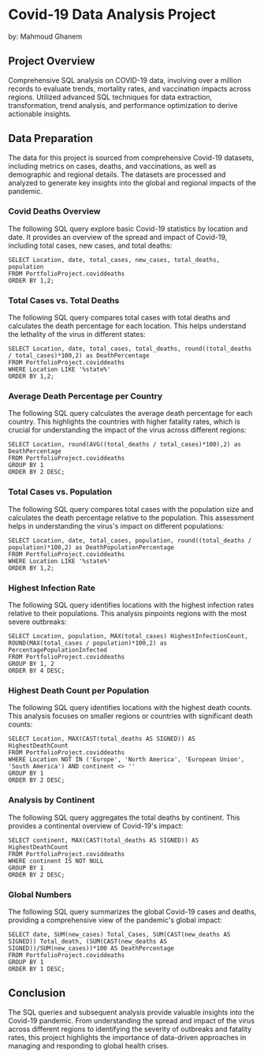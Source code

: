 # Covid-19 Data Analysis Project
by: Mahmoud Ghanem

## Project Overview
Comprehensive SQL analysis on COVID-19 data, involving over a million records to evaluate trends, mortality rates, and vaccination impacts across regions. Utilized advanced SQL techniques for data extraction, transformation, trend analysis, and performance optimization to derive actionable insights.

## Data Preparation
The data for this project is sourced from comprehensive Covid-19 datasets, including metrics on cases, deaths, and vaccinations, as well as demographic and regional details. The datasets are processed and analyzed to generate key insights into the global and regional impacts of the pandemic.

### Covid Deaths Overview
The following SQL query explore basic Covid-19 statistics by location and date. It provides an overview of the spread and impact of Covid-19, including total cases, new cases, and total deaths:
```
SELECT Location, date, total_cases, new_cases, total_deaths, population
FROM PortfolioProject.coviddeaths
ORDER BY 1,2;
```


### Total Cases vs. Total Deaths
The following SQL query compares total cases with total deaths and calculates the death percentage for each location. This helps understand the lethality of the virus in different states:
```
SELECT Location, date, total_cases, total_deaths, round((total_deaths / total_cases)*100,2) as DeathPercentage
FROM PortfolioProject.coviddeaths
WHERE Location LIKE '%state%'
ORDER BY 1,2;
```


### Average Death Percentage per Country
The following SQL query calculates the average death percentage for each country. This highlights the countries with higher fatality rates, which is crucial for understanding the impact of the virus across different regions:
```
SELECT Location, round(AVG((total_deaths / total_cases)*100),2) as DeathPercentage
FROM PortfolioProject.coviddeaths
GROUP BY 1
ORDER BY 2 DESC;
```


### Total Cases vs. Population
The following SQL query compares total cases with the population size and calculates the death percentage relative to the population. This assessment helps in understanding the virus's impact on different populations:
```
SELECT Location, date, total_cases, population, round((total_deaths / population)*100,2) as DeathPopulationPercentage
FROM PortfolioProject.coviddeaths
WHERE Location LIKE '%state%'
ORDER BY 1,2;
```


### Highest Infection Rate
The following SQL query identifies locations with the highest infection rates relative to their populations. This analysis pinpoints regions with the most severe outbreaks:
```
SELECT Location, population, MAX(total_cases) HighestInfectionCount, ROUND(MAX(total_cases / population)*100,2) as PercentagePopulationInfected
FROM PortfolioProject.coviddeaths
GROUP BY 1, 2
ORDER BY 4 DESC;
```


### Highest Death Count per Population
The following SQL query identifies locations with the highest death counts. This analysis focuses on smaller regions or countries with significant death counts:
```
SELECT Location, MAX(CAST(total_deaths AS SIGNED)) AS HighestDeathCount
FROM PortfolioProject.coviddeaths
WHERE Location NOT IN ('Europe', 'North America', 'European Union', 'South America') AND continent <> ''
GROUP BY 1
ORDER BY 2 DESC;
```


### Analysis by Continent
The following SQL query aggregates the total deaths by continent. This provides a continental overview of Covid-19's impact:
```
SELECT continent, MAX(CAST(total_deaths AS SIGNED)) AS HighestDeathCount
FROM PortfolioProject.coviddeaths
WHERE continent IS NOT NULL
GROUP BY 1
ORDER BY 2 DESC;
```


### Global Numbers
The following SQL query summarizes the global Covid-19 cases and deaths, providing a comprehensive view of the pandemic's global impact:
```
SELECT date, SUM(new_cases) Total_Cases, SUM(CAST(new_deaths AS SIGNED)) Total_death, (SUM(CAST(new_deaths AS SIGNED))/SUM(new_cases))*100 AS DeathPercentage
FROM PortfolioProject.coviddeaths
GROUP BY 1
ORDER BY 1 DESC;
```

## Conclusion
The SQL queries and subsequent analysis provide valuable insights into the Covid-19 pandemic. From understanding the spread and impact of the virus across different regions to identifying the severity of outbreaks and fatality rates, this project highlights the importance of data-driven approaches in managing and responding to global health crises.
